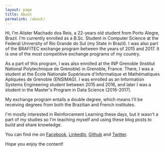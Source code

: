 ```yaml
---
layout: page
title: About
permalink: /about/
---
```


Hi, I'm Alister Machado dos Reis, a 22-years old student from Porto Alegre, Brazil. I'm currently enrolled as a B.Sc. Student in Computer Science at the Federal University
of Rio Grande do Sul (my State in Brazil). I was also part of the BRAFITEC exchange program between the years of 2015 and 2017. It is one of the most
competitive exchange programs of my country.

As a part of this program, I was also enrolled at the INP Grenoble (Institut National Polytechnique de Grenoble) in Grenoble, France. There, I was a student at the École Nationale Supérieure d'Informatique et Mathématiques Apliquées de Grenoble (ENSIMAG). I was enrolled as an Information Systems Engineering student between 2015 and 2016, and later I was a student in the Master's Program in Data Science (2016-2017).

My exchange program entails a double degree, which means I'll be receiving degrees from both the Brazilian and French institutes.

I'm mostly interested in Reinforcement Learning these days, but it wasn't a part of my studies so I'm teaching myself and using these blog posts to build and share knowledge.

You can find me on [Facebook](https://facebook.com/AlisterMachado), [LinkedIn](https://www.linkedin.com/in/alistermachado/), [Github](https://github.com/amreis/) and [Twitter](https://twitter.com/porralister).

Hope you enjoy the content!

<!--
This is the base Jekyll theme. You can find out more info about customizing your Jekyll theme, as well as basic Jekyll usage documentation at [jekyllrb.com](https://jekyllrb.com/)

You can find the source code for the Jekyll new theme at:
{% include icon-github.html username="jekyll" %} /
[minima](https://github.com/jekyll/minima)

You can find the source code for Jekyll at
{% include icon-github.html username="jekyll" %} /
[jekyll](https://github.com/jekyll/jekyll)
-->
